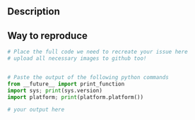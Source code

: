 ## Description


## Way to reproduce
```python
# Place the full code we need to recreate your issue here
# upload all necessary images to github too!



```

```python
# Paste the output of the following python commands
from __future__ import print_function
import sys; print(sys.version)
import platform; print(platform.platform())
```

```python
# your output here

```

